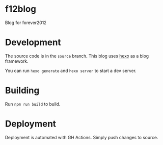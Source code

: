 # f12blog
Blog for forever2012

# Development

The source code is in the `source` branch. This blog uses [hexo](https://hexo.io/) as a blog framework.

You can run `hexo generate` and `hexo server` to start a dev server.

# Building

Run `npm run build` to build.

# Deployment

Deployment is automated with GH Actions. Simply push changes to source.
